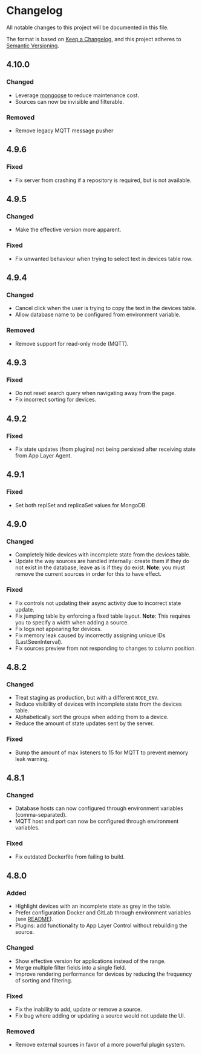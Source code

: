 # Changelog

All notable changes to this project will be documented in this file.

The format is based on [Keep a Changelog](https://keepachangelog.com/en/1.0.0/),
and this project adheres to [Semantic Versioning](https://semver.org/spec/v2.0.0.html).

## 4.10.0
### Changed
- Leverage [mongoose](https://mongoosejs.com) to reduce maintenance cost.
- Sources can now be invisible and filterable.

### Removed
- Remove legacy MQTT message pusher


## 4.9.6
### Fixed
- Fix server from crashing if a repository is required, but is not available.


## 4.9.5
### Changed
- Make the effective version more apparent.

### Fixed
- Fix unwanted behaviour when trying to select text in devices table row.


## 4.9.4
### Changed
- Cancel click when the user is trying to copy the text in the devices table.
- Allow database name to be configured from environment variable.

### Removed
- Remove support for read-only mode (MQTT).


## 4.9.3
### Fixed
- Do not reset search query when navigating away from the page.
- Fix incorrect sorting for devices.


## 4.9.2
### Fixed
- Fix state updates (from plugins) not being persisted after receiving state from App Layer Agent.


## 4.9.1
### Fixed
- Set both replSet and replicaSet values for MongoDB.


## 4.9.0
### Changed
- Completely hide devices with incomplete state from the devices table.
- Update the way sources are handled internally: create them if they do not exist in the database, leave as is if they do exist. **Note**: you must remove the current sources in order for this to have effect.

### Fixed
- Fix controls not updating their async activity due to incorrect state update.
- Fix jumping table by enforcing a fixed table layout.
  **Note**: This requires you to specify a width when adding a source.
- Fix logs not appearing for devices.
- Fix memory leak caused by incorrectly assigning unique IDs (LastSeenInterval).
- Fix sources preview from not responding to changes to column position.


## 4.8.2
### Changed
- Treat staging as production, but with a different `NODE_ENV`.
- Reduce visibility of devices with incomplete state from the devices table.
- Alphabetically sort the groups when adding them to a device.
- Reduce the amount of state updates sent by the server.

### Fixed
- Bump the amount of max listeners to 15 for MQTT to prevent memory leak warning.


## 4.8.1
### Changed
- Database hosts can now configured through environment variables (comma-separated).
- MQTT host and port can now be configured through environment variables.

### Fixed
- Fix outdated Dockerfile from failing to build.


## 4.8.0
### Added
- Highlight devices with an incomplete state as grey in the table.
- Prefer configuration Docker and GitLab through environment variables (see [README](README.md)).
- Plugins: add functionality to App Layer Control without rebuilding the source.

### Changed
- Show effective version for applications instead of the range.
- Merge multiple filter fields into a single field.
- Improve rendering performance for devices by reducing the frequency of sorting and filtering.

### Fixed
- Fix the inability to add, update or remove a source.
- Fix bug where adding or updating a source would not update the UI.

### Removed
- Remove external sources in favor of a more powerful plugin system.
